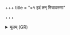 +++
title = "०१ इदं तन् मित्रावरुणा"

+++
<details><summary>मूलम् (GR)</summary>

इदं तन् मित्रावरुणा हविर् वां  
येनाग्रे देवा अमृतत्वम् आयन् ।  
तेनास्मै क्षत्रम् अधि धारयौजो  
ऽसपत्नाः प्रदिशः सन्त्व् अस्मै ॥
</details>